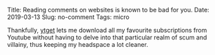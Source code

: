 Title: Reading comments on websites is known to be bad for you.
Date: 2019-03-13
Slug: no-comment
Tags: micro

Thankfully, [ytget](/2019/01/01/ytget) lets me download all my favourite subscriptions from Youtube without having to delve into that particular realm of scum and villainy, thus keeping my headspace a lot cleaner.
